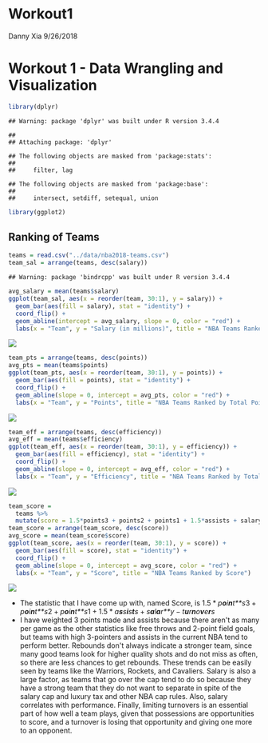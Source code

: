 Workout1
================
Danny Xia
9/26/2018

Workout 1 - Data Wrangling and Visualization
============================================

``` r
library(dplyr)
```

    ## Warning: package 'dplyr' was built under R version 3.4.4

    ## 
    ## Attaching package: 'dplyr'

    ## The following objects are masked from 'package:stats':
    ## 
    ##     filter, lag

    ## The following objects are masked from 'package:base':
    ## 
    ##     intersect, setdiff, setequal, union

``` r
library(ggplot2)
```

Ranking of Teams
----------------

``` r
teams = read.csv("../data/nba2018-teams.csv")
team_sal = arrange(teams, desc(salary))
```

    ## Warning: package 'bindrcpp' was built under R version 3.4.4

``` r
avg_salary = mean(teams$salary)
ggplot(team_sal, aes(x = reorder(team, 30:1), y = salary)) +
  geom_bar(aes(fill = salary), stat = "identity") +
  coord_flip() +
  geom_abline(intercept = avg_salary, slope = 0, color = "red") +
  labs(x = "Team", y = "Salary (in millions)", title = "NBA Teams Ranked by Total Salary")
```

![](NBA-Data-Analysis/blob/4eb72cbb88fc1dd56a5a12157f12f2571ba0c13c/barplot%20of%20Score-1.png)

``` r
team_pts = arrange(teams, desc(points))
avg_pts = mean(teams$points)
ggplot(team_pts, aes(x = reorder(team, 30:1), y = points)) +
  geom_bar(aes(fill = points), stat = "identity") +
  coord_flip() +
  geom_abline(slope = 0, intercept = avg_pts, color = "red") +
  labs(x = "Team", y = "Points", title = "NBA Teams Ranked by Total Points")
```

![](workout1-Danny-Xia_files/figure-markdown_github/barplot%20of%20total%20points-1.png)

``` r
team_eff = arrange(teams, desc(efficiency))
avg_eff = mean(teams$efficiency)
ggplot(team_eff, aes(x = reorder(team, 30:1), y = efficiency)) +
  geom_bar(aes(fill = efficiency), stat = "identity") +
  coord_flip() +
  geom_abline(slope = 0, intercept = avg_eff, color = "red") +
  labs(x = "Team", y = "Efficiency", title = "NBA Teams Ranked by Total Efficiency")
```

![](workout1-Danny-Xia_files/figure-markdown_github/barplot%20of%20efficiency-1.png)

``` r
team_score = 
  teams %>% 
  mutate(score = 1.5*points3 + points2 + points1 + 1.5*assists + salary - turnovers)
team_score = arrange(team_score, desc(score))
avg_score = mean(team_score$score)
ggplot(team_score, aes(x = reorder(team, 30:1), y = score)) +
  geom_bar(aes(fill = score), stat = "identity") +
  coord_flip() +
  geom_abline(slope = 0, intercept = avg_score, color = "red") +
  labs(x = "Team", y = "Score", title = "NBA Teams Ranked by Score")
```

![](workout1-Danny-Xia_files/figure-markdown_github/barplot%20of%20Score-1.png)

-   The statistic that I have come up with, named Score, is
    1.5 \* *p**o**i**n**t**s*3 + *p**o**i**n**t**s*2 + *p**o**i**n**t**s*1 + 1.5 \* *a**s**s**i**s**t**s* + *s**a**l**a**r**y* − *t**u**r**n**o**v**e**r**s*
-   I have weighted 3 points made and assists because there aren't as many per game as the other statistics like free throws and 2-point field goals, but teams with high 3-pointers and assists in the current NBA tend to perform better. Rebounds don't always indicate a stronger team, since many good teams look for higher quality shots and do not miss as often, so there are less chances to get rebounds. These trends can be easily seen by teams like the Warriors, Rockets, and Cavaliers. Salary is also a large factor, as teams that go over the cap tend to do so because they have a strong team that they do not want to separate in spite of the salary cap and luxury tax and other NBA cap rules. Also, salary correlates with performance. Finally, limiting turnovers is an essential part of how well a team plays, given that possessions are opportunities to score, and a turnover is losing that opportunity and giving one more to an opponent.

